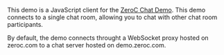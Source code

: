 This demo is a JavaScript client for the [ZeroC Chat Demo](https://zeroc.com/chat/index.html). This demo connects to a single chat room, allowing you to chat with other chat room participants.

By default, the demo connects throught a WebSocket proxy hosted on zeroc.com to a chat server hosted on demo.zeroc.com.
